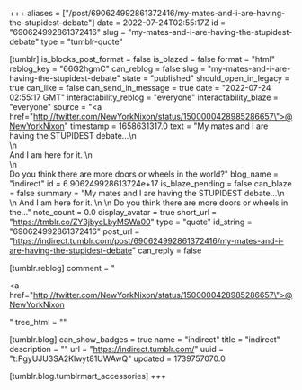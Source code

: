 +++
aliases = ["/post/690624992861372416/my-mates-and-i-are-having-the-stupidest-debate"]
date = 2022-07-24T02:55:17Z
id = "690624992861372416"
slug = "my-mates-and-i-are-having-the-stupidest-debate"
type = "tumblr-quote"

[tumblr]
is_blocks_post_format = false
is_blazed = false
format = "html"
reblog_key = "66G2hgmC"
can_reblog = false
slug = "my-mates-and-i-are-having-the-stupidest-debate"
state = "published"
should_open_in_legacy = true
can_like = false
can_send_in_message = true
date = "2022-07-24 02:55:17 GMT"
interactability_reblog = "everyone"
interactability_blaze = "everyone"
source = "<a href=\"http://twitter.com/NewYorkNixon/status/1500000428985286657\">@NewYorkNixon</a>"
timestamp = 1658631317.0
text = "My mates and I are having the STUPIDEST debate&hellip;\n<br/>\n<br/>And I am here for it. \n<br/>\n<br/>Do you think there are more doors or wheels in the world?"
blog_name = "indirect"
id = 6.906249928613724e+17
is_blaze_pending = false
can_blaze = false
summary = "My mates and I are having the STUPIDEST debate…\n \n And I am here for it. \n \n Do you think there are more doors or wheels in the..."
note_count = 0.0
display_avatar = true
short_url = "https://tmblr.co/ZY3jbycLbyMSWa00"
type = "quote"
id_string = "690624992861372416"
post_url = "https://indirect.tumblr.com/post/690624992861372416/my-mates-and-i-are-having-the-stupidest-debate"
can_reply = false

[tumblr.reblog]
comment = "<p><a href=\"http://twitter.com/NewYorkNixon/status/1500000428985286657\">@NewYorkNixon</a></p>"
tree_html = ""

[tumblr.blog]
can_show_badges = true
name = "indirect"
title = "indirect"
description = ""
url = "https://indirect.tumblr.com/"
uuid = "t:PgyUJU3SA2Klwyt81UWAwQ"
updated = 1739757070.0

[tumblr.blog.tumblrmart_accessories]
+++
